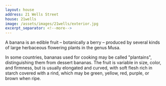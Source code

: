 ```yaml
---
layout: house
address: 21 Wells Street
house: 21wells
image: /assets/images/21wells/exterior.jpg
excerpt_separator: <!--more-->
---
```

A banana is an edible fruit – botanically a berry – produced by several kinds
of large herbaceous flowering plants in the genus Musa.

<!--more-->

In some countries, bananas used for cooking may be called "plantains",
distinguishing them from dessert bananas. The fruit is variable in size, color,
and firmness, but is usually elongated and curved, with soft flesh rich in
starch covered with a rind, which may be green, yellow, red, purple, or brown
when ripe.
